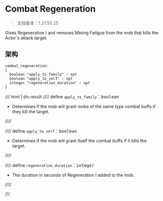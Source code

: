 # Combat Regeneration

> 文档版本：1.21.50.25

Gives Regeneration I and removes Mining Fatigue from the mob that kills the Actor`s attack target.

## 架构

```mcschema
combat_regeneration:
{
  boolean "apply_to_family" : opt
  boolean "apply_to_self" : opt
  integer "regeneration_duration" : opt
}

```

/// html | div.result
//// define
`apply_to_family`：<samp>boolean</samp>

- Determines if the mob will grant mobs of the same type combat buffs if they kill the target.


////


//// define
`apply_to_self`：<samp>boolean</samp>

- Determines if the mob will grant itself the combat buffs if it kills the target.


////


//// define
`regeneration_duration`：<samp>integer</samp>

- The duration in seconds of Regeneration I added to the mob.


////


///


